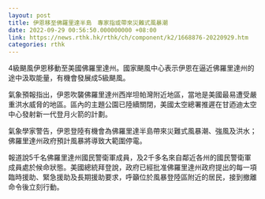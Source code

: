 ```yaml
---
layout: post
title: 伊恩移至佛羅里達半島　專家指或帶來災難式風暴潮
date: 2022-09-29 00:56:50.000000000 +08:00
link: https://news.rthk.hk/rthk/ch/component/k2/1668876-20220929.htm
categories: rthk
---
```


4級颶風伊恩移動至美國佛羅里達州。國家颶風中心表示伊恩在逼近佛羅里達州的途中汲取能量，有機會發展成5級颶風。

氣象預報指出，伊恩吹襲佛羅里達州西岸坦帕灣附近地區，當地是美國最易遭受嚴重洪水威脅的地區。區內的主題公園已陸續關閉，美國太空總署推遲在甘迺迪太空中心發射新一代登月火箭的計劃。

氣象學家警告，伊恩登陸有機會為佛羅里達半島帶來災難式風暴潮、強風及洪水；佛羅里達州政府預計風暴將導致大範圍停電。

報道說5千名佛羅里達州國民警衛軍成員，及2千多名來自鄰近各州的國民警衛軍成員處於候命狀態。美國總統拜登說，政府已經批准佛羅里達州政府提出的每一項臨時援助、緊急援助及長期援助要求，呼籲位於風暴登陸區附近的居民，接到撤離命令後立刻行動。
